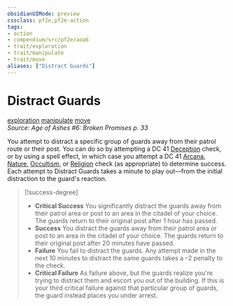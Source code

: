 ```yaml
---
obsidianUIMode: preview
cssclass: pf2e,pf2e-action
tags:
- action
- compendium/src/pf2e/aoa6
- trait/exploration
- trait/manipulate
- trait/move
aliases: ["Distract Guards"]
---
```

# Distract Guards
[exploration](rules/traits/exploration.md "Exploration Action & Ability Trait")  [manipulate](rules/traits/manipulate.md "Manipulate General Trait")  [move](rules/traits/move.md "Move Combat Trait")  
*Source: Age of Ashes #6: Broken Promises p. 33*  


You attempt to distract a specific group of guards away from their patrol route or their post. You can do so by attempting a DC 41 [Deception](compendium/skills.md#Deception) check, or by using a spell effect, in which case you attempt a DC 41 [Arcana](compendium/skills.md#Arcana), [Nature](compendium/skills.md#Nature), [Occultism](compendium/skills.md#Occultism), or [Religion](compendium/skills.md#Religion) check (as appropriate) to determine success. Each attempt to Distract Guards takes a minute to play out—from the initial distraction to the guard's reaction.

> [!success-degree] 
> - **Critical Success** You significantly distract the guards away from their patrol area or post to an area in the citadel of your choice. The guards return to their original post after 1 hour has passed.
> - **Success** You distract the guards away from their patrol area or post to an area in the citadel of your choice. The guards return to their original post after 20 minutes have passed.
> - **Failure** You fail to distract the guards. Any attempt made in the next 10 minutes to distract the same guards takes a –2 penalty to the check.
> - **Critical Failure** As failure above, but the guards realize you're trying to distract them and escort you out of the building. If this is your third critical failure against that particular group of guards, the guard instead places you under arrest.